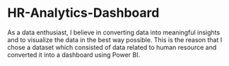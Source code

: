 # HR-Analytics-Dashboard
As a data enthusiast, I believe in converting data into meaningful insights and to visualize the data in the best way possible. This is the reason that I chose a dataset which consisted of data related to human resource and converted it into a dashboard using Power BI. 
